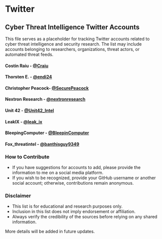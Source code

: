 # Twitter

## Cyber Threat Intelligence Twitter Accounts

This file serves as a placeholder for tracking Twitter accounts related to cyber threat intelligence and security research. The list may include accounts belonging to researchers, organizations, threat actors, or automated threat feeds.

#### Costin Raiu - [@Craiu](https://x.com/craiu)
#### Thorsten E. - [@endi24](https://x.com/endi24)
#### Christopher Peacock- [@SecurePeacock](https://x.com/SecurePeacock)
#### Nextron Research - [@nextronresearch](https://x.com/nextronresearch)
#### Unit 42 - [@Unit42_Intel](https://x.com/Unit42_Intel)
#### LeakIX - [@leak_ix](https://x.com/leak_ix)
#### BleepingComputer - [@BleepinComputer](https://x.com/BleepinComputer)
#### Fox_threatintel - [@banthisguy9349](https://x.com/banthisguy9349)


### How to Contribute
- If you have suggestions for accounts to add, please provide the information to me on a social media platform.
- If you wish to be recognized, provide your GitHub username or another social account; otherwise, contributions remain anonymous.

### Disclaimer
- This list is for educational and research purposes only.
- Inclusion in this list does not imply endorsement or affiliation.
- Always verify the credibility of the sources before relying on any shared information.

More details will be added in future updates.

